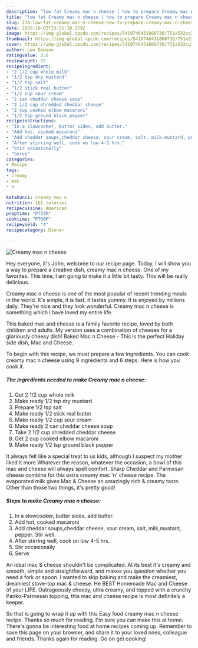 ```yaml
---
description: "low fat Creamy mac n cheese | how to prepare Creamy mac n cheese"
title: "low fat Creamy mac n cheese | how to prepare Creamy mac n cheese"
slug: 274-low-fat-creamy-mac-n-cheese-how-to-prepare-creamy-mac-n-cheese
date: 2020-10-03T23:51:38.179Z
image: https://img-global.cpcdn.com/recipes/5419746431860736/751x532cq70/creamy-mac-n-cheese-recipe-main-photo.jpg
thumbnail: https://img-global.cpcdn.com/recipes/5419746431860736/751x532cq70/creamy-mac-n-cheese-recipe-main-photo.jpg
cover: https://img-global.cpcdn.com/recipes/5419746431860736/751x532cq70/creamy-mac-n-cheese-recipe-main-photo.jpg
author: Lee Dawson
ratingvalue: 3.6
reviewcount: 15
recipeingredient:
- "2 1/2 cup whole milk"
- "1/2 tsp dry mustard"
- "1/2 tsp salt"
- "1/2 stick real butter"
- "1/2 cup sour cream"
- "2 can cheddar cheese soup"
- "2 1/2 cup shredded cheddar cheese"
- "2 cup cooked elbow macaroni"
- "1/2 tsp ground black pepper"
recipeinstructions:
- "In a slowcooker, butter sides, add butter."
- "Add hot, cooked macaroni"
- "Add cheddar soups,cheddar cheese, sour cream, salt, milk,mustard, pepper. Stir well."
- "After stirring well, cook on low 4-5 hrs."
- "Stir occasionally"
- "Serve"
categories:
- Recipe
tags:
- creamy
- mac
- n

katakunci: creamy mac n 
nutrition: 161 calories
recipecuisine: American
preptime: "PT33M"
cooktime: "PT60M"
recipeyield: "4"
recipecategory: Dinner

---
```



![Creamy mac n cheese](https://img-global.cpcdn.com/recipes/5419746431860736/751x532cq70/creamy-mac-n-cheese-recipe-main-photo.jpg)

Hey everyone, it's John, welcome to our recipe page. Today, I will show you a way to prepare a creative dish, creamy mac n cheese. One of my favorites. This time, I am going to make it a little bit tasty. This will be really delicious.

Creamy mac n cheese is one of the most popular of recent trending meals in the world. It's simple, it is fast, it tastes yummy. It is enjoyed by millions daily. They're nice and they look wonderful. Creamy mac n cheese is something which I have loved my entire life.

This baked mac and cheese is a family favorite recipe, loved by both children and adults. My version uses a combination of cheeses for a gloriously cheesy dish! Baked Mac n Cheese - This is the perfect Holiday side dish, Mac and Cheese.


To begin with this recipe, we must prepare a few ingredients. You can cook creamy mac n cheese using 9 ingredients and 6 steps. Here is how you cook it.

<!--inarticleads1-->

##### The ingredients needed to make Creamy mac n cheese:

1. Get 2 1/2 cup whole milk
1. Make ready 1/2 tsp dry mustard
1. Prepare 1/2 tsp salt
1. Make ready 1/2 stick real butter
1. Make ready 1/2 cup sour cream
1. Make ready 2 can cheddar cheese soup
1. Take 2 1/2 cup shredded cheddar cheese
1. Get 2 cup cooked elbow macaroni
1. Make ready 1/2 tsp ground black pepper


It always felt like a special treat to us kids, although I suspect my mother liked it more Whatever the reason, whatever the occasion, a bowl of this mac and cheese will always spell comfort. Sharp Cheddar and Parmesan cheese combine for this extra creamy mac &#39;n&#39; cheese recipe. The evaporated milk gives Mac &amp; Cheese an amazingly rich &amp; creamy taste. Other than those two things, it&#39;s pretty good! 

<!--inarticleads2-->

##### Steps to make Creamy mac n cheese:

1. In a slowcooker, butter sides, add butter.
1. Add hot, cooked macaroni
1. Add cheddar soups,cheddar cheese, sour cream, salt, milk,mustard, pepper. Stir well.
1. After stirring well, cook on low 4-5 hrs.
1. Stir occasionally
1. Serve


An ideal mac &amp; cheese shouldn&#39;t be complicated. At its best it&#39;s creamy and smooth, simple and straightforward, and makes you question whether you need a fork or spoon. I wanted to skip baking and make the creamiest, dreamiest stove-top mac &amp; cheese. He BEST Homemade Mac and Cheese of your LIFE. Outrageously cheesy, ultra creamy, and topped with a crunchy Panko-Parmesan topping, this mac and cheese recipe is most definitely a keeper. 

So that is going to wrap it up with this Easy food creamy mac n cheese recipe. Thanks so much for reading. I'm sure you can make this at home. There's gonna be interesting food at home recipes coming up. Remember to save this page on your browser, and share it to your loved ones, colleague and friends. Thanks again for reading. Go on get cooking!
